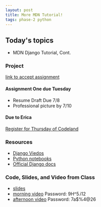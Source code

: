 ```yaml
---
layout: post
title: More MDN Tutorial!
tags: phase-2 python
---
```


## Today's topics

- MDN Django Tutorial, Cont.

### Project

[link to accept assignment](https://classroom.github.com/a/jLpDPKpL)

#### Assignment One due Tuesday 

- Resume Draft Due 7/8
- Professional picture by 7/10
#### Due to Erica

[Register for Thursday of Codeland](https://codelandconf.com/#tickets)

### Resources

* [Django Viedos](https://www.youtube.com/channel/UC-QDfvrRIDB6F0bIO4I4HkQ)
* [Python notebooks](https://github.com/momentum-morehouse/code-examples/tree/master/python/intro-notebooks)
* [Official Django docs](https://docs.djangoproject.com/en/3.0/)

### Code, Slides, and Video from Class

* [slides](slide-decks/IntroDjango.pdf)
* [morning video](https://us02web.zoom.us/rec/share/1NBeJr7o1j5OHbfQ9U7mXIQkLMO5aaa8gCRM-vsFz00uSjwQ39LiwNjYJhtPMM2Q) Password: 9H^5.i12 
* [afternoon video](https://us02web.zoom.us/rec/share/4MoyNbrd0k5OZbfjuHrRdu04HcP9eaa81XIY_fZczktpX58EuwGT1y_MUMmveIJt) Password: 7a$%4@26
